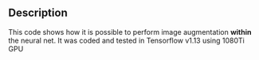 ## Description

This code shows how it is possible to perform image augmentation **within** the neural net. It was coded and tested in Tensorflow v1.13 using 1080Ti GPU
